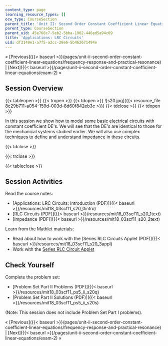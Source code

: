 ```yaml
---
content_type: page
learning_resource_types: []
ocw_type: CourseSection
parent_title: 'Unit II: Second Order Constant Coefficient Linear Equations'
parent_type: CourseSection
parent_uid: 45e768c7-5eb2-5bba-1902-446ed5a94c09
title: 'Applications: LRC Circuits'
uid: df3149e1-a7f5-a2cc-28e6-5b462671494e
---
```


« [Previous]({{< baseurl >}}/pages/unit-ii-second-order-constant-coefficient-linear-equations/frequency-response-and-practical-resonance) | [Next]({{< baseurl >}}/pages/unit-ii-second-order-constant-coefficient-linear-equations/exam-2) »

Session Overview
----------------

{{< tableopen >}}
{{< tropen >}}
{{< tdopen >}}
![s20.jpg]({{< resource_file 8c29b711-a054-159d-003d-8d60f842eb3c >}})
{{< tdclose >}}
{{< tdopen >}}


In this session we show how to model some basic electrical circuits with constant coefficient DE's. We will see that the DE's are identical to those for the mechanical systems studied earlier. We will also use complex techniques to define and understand impedance in these circuits.


{{< tdclose >}}

{{< trclose >}}

{{< tableclose >}}

Session Activities
------------------

Read the course notes:

*   [Applications: LRC Circuits: Introduction (PDF)]({{< baseurl >}}/resources/mit18_03scf11_s20_0intro)
*   [RLC Circuits (PDF)]({{< baseurl >}}/resources/mit18_03scf11_s20_1text)
*   [Impedance (PDF)]({{< baseurl >}}/resources/mit18_03scf11_s20_2text)

Learn from the Mathlet materials:

*   Read about how to work with the [Series RLC Circuits Applet (PDF)]({{< baseurl >}}/resources/mit18_03scf11_s20_3appl)
*   Work with the [Series RLC Circuit Applet](/ans7870/18/18.03SC/seriesRLCCircuit.html "Open in a new window.")

Check Yourself
--------------

Complete the problem set:

*   [Problem Set Part II Problems (PDF)]({{< baseurl >}}/resources/mit18_03scf11_ps5_ii_s20q)
*   [Problem Set Part II Solutions (PDF)]({{< baseurl >}}/resources/mit18_03scf11_ps5_ii_s20s)

(Note: This session does not include Problem Set Part I problems).

« [Previous]({{< baseurl >}}/pages/unit-ii-second-order-constant-coefficient-linear-equations/frequency-response-and-practical-resonance) | [Next]({{< baseurl >}}/pages/unit-ii-second-order-constant-coefficient-linear-equations/exam-2) »